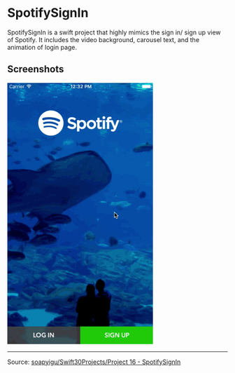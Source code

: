 SpotifySignIn
==========
SpotifySignIn is a swift project that highly mimics the sign in/ sign up view of Spotify. It includes the video background, carousel text, and the animation of login page.

## Screenshots
![Spotify](./Spotify.gif)

---
Source: [soapyigu/Swift30Projects/Project 16 - SpotifySignIn](https://github.com/soapyigu/Swift30Projects/tree/master/Project%2016%20-%20SpotifySignIn)
